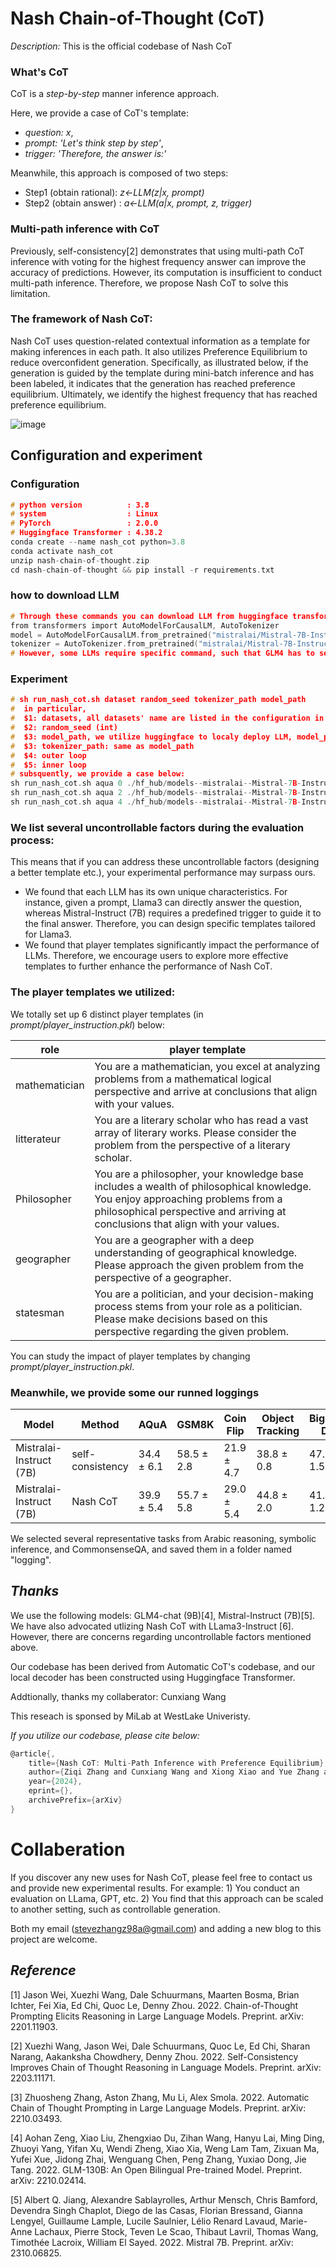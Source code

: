 # Nash Chain-of-Thought (CoT)

*Description:* This is the official codebase of Nash CoT

### What's CoT

CoT is a *step-by-step* manner inference approach. 

Here, we provide a case of CoT's template: 
- *question: x*,  
- *prompt: 'Let's think step by step'*, 
- *trigger: 'Therefore, the answer is:'* 

Meanwhile, this approach is composed of two steps:

- Step1 (obtain rational): *z<-LLM(z|x, prompt)* 
- Step2 (obtain answer)  : *a<-LLM(a|x, prompt, z, trigger)*

### Multi-path inference with CoT

Previously, self-consistency[2] demonstrates that using multi-path CoT inference with voting for the highest frequency answer can improve the accuracy of predictions. However, its computation is insufficient to conduct multi-path inference. Therefore, we propose Nash CoT to solve this limitation.

### The framework of Nash CoT:

Nash CoT uses question-related contextual information as a template for making inferences in each path. It also utilizes Preference Equilibrium to reduce overconfident generation. Specifically, as illustrated below, if the generation is guided by the template during mini-batch inference and has been labeled, it indicates that the generation has reached preference equilibrium. Ultimately, we identify the highest frequency that has reached preference equilibrium.

![image](demonstration.png)

## Configuration and experiment
### Configuration
```c
# python version          : 3.8
# system                  : Linux
# PyTorch                 : 2.0.0
# Huggingface Transformer : 4.38.2
conda create --name nash_cot python=3.8
conda activate nash_cot
unzip nash-chain-of-thought.zip
cd nash-chain-of-thought && pip install -r requirements.txt
```
### how to download LLM
```c
# Through these commands you can download LLM from huggingface transformer
from transformers import AutoModelForCausalLM, AutoTokenizer
model = AutoModelForCausalLM.from_pretrained("mistralai/Mistral-7B-Instruct-v0.2",cach_dir='your path')
tokenizer = AutoTokenizer.from_pretrained("mistralai/Mistral-7B-Instruct-v0.2",cach_dir='your path')
# However, some LLMs require specific command, such that GLM4 has to set trust_remote_code=True,
```
### Experiment
```c
# sh run_nash_cot.sh dataset random_seed tokenizer_path model_path
#  in particular,
#  $1: datasets, all datasets' name are listed in the configuration in nash_cot.py
#  $2: random_seed (int)
#  $3: model_path, we utilize huggingface to localy deploy LLM, model_path represent catche_dir 
#  $3: tokenizer_path: same as model_path
#  $4: outer loop
#  $5: inner loop
# subsquently, we provide a case below:
sh run_nash_cot.sh aqua 0 ./hf_hub/models--mistralai--Mistral-7B-Instruct-v0.2 3 2
sh run_nash_cot.sh aqua 2 ./hf_hub/models--mistralai--Mistral-7B-Instruct-v0.2 3 2
sh run_nash_cot.sh aqua 4 ./hf_hub/models--mistralai--Mistral-7B-Instruct-v0.2 3 2
```

### We list several uncontrollable factors during the evaluation process:

This means that if you can address these uncontrollable factors (designing a better template etc.), your experimental performance may surpass ours.

- We found that each LLM has its own unique characteristics. For instance, given a prompt, Llama3 can directly answer the question, whereas Mistral-Instruct (7B) requires a predefined trigger to guide it to the final answer. Therefore, you can design specific templates tailored for Llama3.
- We found that player templates significantly impact the performance of LLMs. Therefore, we encourage users to explore more effective templates to further enhance the performance of Nash CoT.

### The player templates we utilized:

We totally set up 6 distinct player templates (in *prompt/player_instruction.pkl*) below:

role      | player template 
--------  | --------------------- 
mathematician | You are a mathematician, you excel at analyzing problems from a mathematical logical perspective and arrive at conclusions that align with your values.
litterateur   | You are a literary scholar who has read a vast array of literary works. Please consider the problem from the perspective of a literary scholar.
Philosopher   | You are a philosopher, your knowledge base includes a wealth of philosophical knowledge. You enjoy approaching problems from a philosophical perspective and arriving at conclusions that align with your values.
geographer    | You are a geographer with a deep understanding of geographical knowledge. Please approach the given problem from the perspective of a geographer.
statesman     | You are a politician, and your decision-making process stems from your role as a politician. Please make decisions based on this perspective regarding the given problem.

You can study the impact of player templates by changing *prompt/player_instruction.pkl*.

### Meanwhile, we provide some our runned loggings 

Model     | Method | AQuA | GSM8K| Coin Flip |Object Tracking | Bigbench Date|CommonsensQA|
--------  | ----- | ----- | ----- |----- |----- |-----|-----|
Mistralai-Instruct (7B) | self-consistency |34.4 $\pm$ 6.1 | 58.5 $\pm$ 2.8|  21.9 $\pm$ 4.7|38.8 $\pm$ 0.8|47.0 $\pm$ 1.5 | 71.0 $\pm$ 3.4|
Mistralai-Instruct (7B) | Nash CoT |39.9 $\pm$ 5.4| 55.7 $\pm$ 5.8 |29.0 $\pm$ 5.4 | 44.8 $\pm$ 2.0 | 41.1 $\pm$ 1.2| 69.4 $\pm$ 4.7|

We selected several representative tasks from Arabic reasoning, symbolic inference, and CommonsenseQA, and saved them in a folder named "logging".

## *Thanks* 

We use the following models: GLM4-chat (9B)[4], Mistral-Instruct (7B)[5]. We have also advocated utlizing Nash CoT with LLama3-Instruct [6]. However, there are concerns regarding uncontrollable factors mentioned above. 

Our codebase has been derived from Automatic CoT's codebase, and our local decoder has been constructed using Huggingface Transformer.

Addtionally, thanks my collaberator: Cunxiang Wang

This reseach is sponsed by MiLab at WestLake Univeristy.

*If you utilize our codebase, please cite below:*
```c
@article{,
    title={Nash CoT: Multi-Path Inference with Preference Equilibrium}, 
    author={Ziqi Zhang and Cunxiang Wang and Xiong Xiao and Yue Zhang and Donglin Wang},
    year={2024},
    eprint={},
    archivePrefix={arXiv}
}
```
# Collaberation 

If you discover any new uses for Nash CoT, please feel free to contact us and provide new experimental results. For example: 1) You conduct an evaluation on LLama, GPT, etc. 2) You find that this approach can be scaled to another setting, such as controllable generation.

Both my email (stevezhangz98a@gmail.com) and adding a new blog to this project are welcome.

## *Reference*

[1] Jason Wei, Xuezhi Wang, Dale Schuurmans, Maarten Bosma, Brian Ichter, Fei Xia, Ed Chi, Quoc Le, Denny Zhou. 2022. Chain-of-Thought Prompting Elicits Reasoning in Large Language Models. Preprint. arXiv: 2201.11903.

[2] Xuezhi Wang, Jason Wei, Dale Schuurmans, Quoc Le, Ed Chi, Sharan Narang, Aakanksha Chowdhery, Denny Zhou. 2022. Self-Consistency Improves Chain of Thought Reasoning in Language Models. Preprint. arXiv: 2203.11171.

[3] Zhuosheng Zhang, Aston Zhang, Mu Li, Alex Smola. 2022. Automatic Chain of Thought Prompting in Large Language Models. Preprint. arXiv: 2210.03493.

[4] Aohan Zeng, Xiao Liu, Zhengxiao Du, Zihan Wang, Hanyu Lai, Ming Ding, Zhuoyi Yang, Yifan Xu, Wendi Zheng, Xiao Xia, Weng Lam Tam, Zixuan Ma, Yufei Xue, Jidong Zhai, Wenguang Chen, Peng Zhang, Yuxiao Dong, Jie Tang. 2022. GLM-130B: An Open Bilingual Pre-trained Model. Preprint. arXiv: 2210.02414.

[5] Albert Q. Jiang, Alexandre Sablayrolles, Arthur Mensch, Chris Bamford, Devendra Singh Chaplot, Diego de las Casas, Florian Bressand, Gianna Lengyel, Guillaume Lample, Lucile Saulnier, Lélio Renard Lavaud, Marie-Anne Lachaux, Pierre Stock, Teven Le Scao, Thibaut Lavril, Thomas Wang, Timothée Lacroix, William El Sayed. 2022. Mistral 7B. Preprint. arXiv: 2310.06825.

